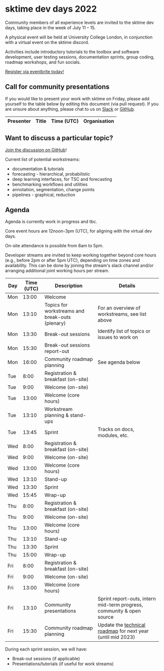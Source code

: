 # sktime dev days 2022

Community members of all experience levels are invited to the sktime dev days, taking place in the week of July 11 – 15.

A physical event will be held at University College London, in conjunction with a virtual event on the sktime discord.

Activities include introductory tutorials to the toolbox and software development, user testing sessions, documentation sprints, group coding, roadmap workshops, and fun socials. 

[Register via eventbrite today!](https://www.eventbrite.com/e/dev-days-2022-tickets-366909134097?utm-campaign=social&utm-content=attendeeshare&utm-medium=discovery&utm-term=listing&utm-source=cp&aff=escb)

## Call for community presentations
If you would like to present your work with sktime on Friday, please add yourself to the table below by editing this document (via pull request). 
If you are unsure about anything, please chat to us on [Slack](https://join.slack.com/t/sktime-group/shared_invite/zt-62i7aejn-vXc3nOWF26S_P3VXFPWisQ) or [GitHub](https://github.com/alan-turing-institute/sktime/discussions/919). 

| Presenter | Title | Time (UTC) | Organisation | 
|---|---|---|---|


## Want to discuss a particular topic? 
[Join the discussion on GitHub](https://github.com/alan-turing-institute/sktime/discussions/2827)!

Current list of potential workstreams:
* documentation & tutorials
* forecasting - hierarchical, probabilistic
* deep learning interfaces, for TSC and forecasting
* benchmarking workflows and utilities
* annotation, segmentation, change points
* pipelines - graphical, reduction

## Agenda

Agenda is currently work in progress and tbc.

Core event hours are 12noon-3pm (UTC), for aligning with the virtual dev days. 

On-site attendance is possible from 8am to 5pm.

Developer streams are invited to keep working together beyond core hours (e.g., before 2pm or after 5pm UTC), depending on time zones and availability.
This can be done by joining the stream's slack channel and/or arranging additional joint working hours per stream.

|Day | Time (UTC) | Description | Details
|---|---|---|---|
| Mon | 13:00 | Welcome |
| Mon | 13:10 | Topics for workstreams and break-outs (plenary) | For an overview of workstreams, see list above |
| Mon | 13:30 | Break-out sessions | Identify list of topics or issues to work on |
| Mon | 15:30 | Break-out sessions report-out |
| Mon | 16:00 | Community roadmap planning | See agenda below |
| Tue | 8:00 | Registration & breakfast (on-site) |
| Tue | 9:00 | Welcome (on-site) |
| Tue | 13:00 | Welcome  (core hours)|
| Tue | 13:10 | Workstream planning & stand-ups | 
| Tue | 13:45 | Sprint | Tracks on docs, modules, etc. |
| Wed | 8:00 | Registration & breakfast (on-site) |
| Wed | 9:00 | Welcome (on-site) |
| Wed | 13:00 | Welcome (core hours)  |
| Wed | 13:10 | Stand-up |
| Wed | 13:30 | Sprint  | 
| Wed | 15:45 | Wrap-up |
| Thu | 8:00 | Registration & breakfast (on-site) |
| Thu | 9:00 | Welcome (on-site) |
| Thu | 13:00 | Welcome (core hours)  |
| Thu | 13:10 | Stand-up |
| Thu | 13:30 | Sprint |
| Thu | 15:00 | Wrap-up |
| Fri | 8:00 | Registration & breakfast (on-site) |
| Fri | 9:00 | Welcome (on-site) |
| Fri | 13:00 | Welcome (core hours)  |
| Fri | 13:10 | Community presentations | Sprint report-outs, intern mid-term progress, community & open source |
| Fri | 15:30 | Community roadmap planning | Update the [technical roadmap](https://www.sktime.org/en/latest/roadmap.html) for next year (until mid 2023) |


During each sprint session, we will have: 
* Break-out sessions (if applicable)
* Presentations/tutorials (if useful for work streams)
